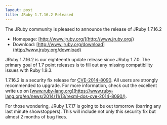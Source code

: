 ```yaml
---
layout: post
title: JRuby 1.7.16.2 Released
---
```

The JRuby community is pleased to announce the release of JRuby 1.7.16.2

- Homepage: [http://www.jruby.org/](http://www.jruby.org/)
- Download: [http://www.jruby.org/download](http://www.jruby.org/download)

JRuby 1.7.16.2 is our eighteenth update release since JRuby 1.7.0.  The primary goal of 1.7 point releases is to fill out any missing compatibility issues with Ruby 1.9.3.  

1.7.16.2 is a security fix release for [CVE-2014-8090](http://cve.mitre.org/cgi-bin/cvename.cgi?name=CVE-2014-8090).  All users are strongly recommended to upgrade.   For more information, check out the excellent write up on [www.ruby-lang.org](https://www.ruby-lang.org/en/news/2014/11/13/rexml-dos-cve-2014-8090/).

For those wondering, JRuby 1.7.17 is going to be out tomorrow (barring any last minute showstoppers).  This will include not only this security fix but almost 2 months of bug fixes.
